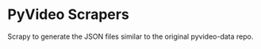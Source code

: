 PyVideo Scrapers
================

Scrapy to generate the JSON files similar to the original pyvideo-data repo.
